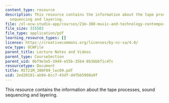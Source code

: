 ```yaml
---
content_type: resource
description: This resource contains the information about the tape processes, sound
  sequencing and layering.
file: /ol-ocw-studio-app/courses/21m-380-music-and-technology-contemporary-history-and-aesthetics-fall-2009/2ed20181ab946cc743dfd4fbb5908a9f_MIT21M_380F09_lec09.pdf
file_size: 315503
file_type: application/pdf
learning_resource_types: []
license: https://creativecommons.org/licenses/by-nc-sa/4.0/
ocw_type: OCWFile
parent_title: Lecture Notes and Videos
parent_type: CourseSection
parent_uid: 0bf9e3e5-3949-e55b-35b4-8b3bbbf1c4fc
resourcetype: Document
title: MIT21M_380F09_lec09.pdf
uid: 2ed20181-ab94-6cc7-43df-d4fbb5908a9f
---
```

This resource contains the information about the tape processes, sound sequencing and layering.